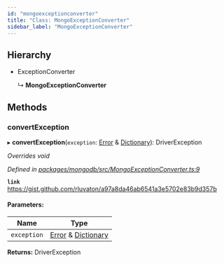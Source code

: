 ```yaml
---
id: "mongoexceptionconverter"
title: "Class: MongoExceptionConverter"
sidebar_label: "MongoExceptionConverter"
---
```


## Hierarchy

* ExceptionConverter

  ↳ **MongoExceptionConverter**

## Methods

### convertException

▸ **convertException**(`exception`: [Error](driverexception.md#error) & [Dictionary](../index.md#dictionary)): DriverException

*Overrides void*

*Defined in [packages/mongodb/src/MongoExceptionConverter.ts:9](https://github.com/mikro-orm/mikro-orm/blob/18b580bb42/packages/mongodb/src/MongoExceptionConverter.ts#L9)*

**`link`** https://gist.github.com/rluvaton/a97a8da46ab6541a3e5702e83b9d357b

#### Parameters:

Name | Type |
------ | ------ |
`exception` | [Error](driverexception.md#error) & [Dictionary](../index.md#dictionary) |

**Returns:** DriverException
